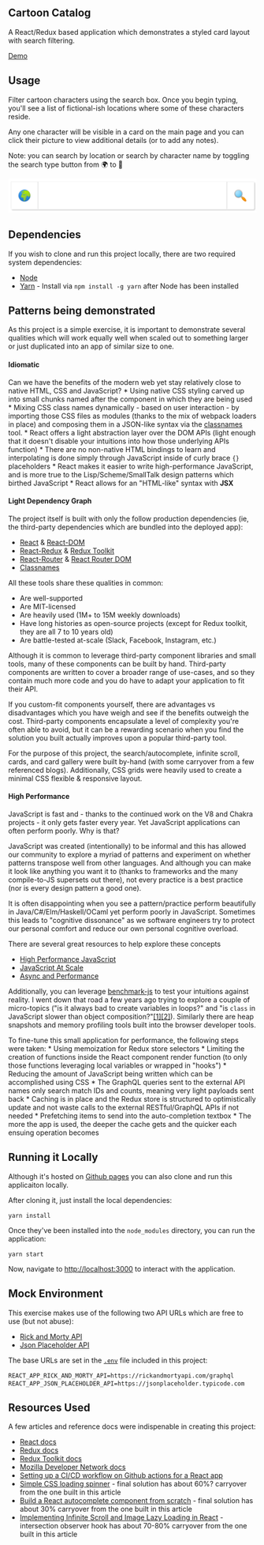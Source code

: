 ## Cartoon Catalog

A React/Redux based application which demonstrates a styled card layout with search filtering.

[Demo](https://arizonatribe.github.io/cartoon-catalog/)

## Usage

Filter cartoon characters using the search box. Once you begin typing, you'll see a list of fictional-ish locations where some of these characters reside.

Any one character will be visible in a card on the main page and you can click their picture to view additional details (or to add any notes).

Note: you can search by location or search by character name by toggling the search type button from 🌍 to 👤

![search box](media/search-box.png)

## Dependencies

If you wish to clone and run this project locally, there are two required system dependencies:

* [Node](https://nodejs.org/en/)
* [Yarn](https://yarnpkg.com) - Install via `npm install -g yarn` after Node has been installed

## Patterns being demonstrated

As this project is a simple exercise, it is important to demonstrate several qualities which will work equally well when scaled out to something larger or just duplicated into an app of similar size to one.

#### Idiomatic

Can we have the benefits of the modern web yet stay relatively close to native HTML, CSS and JavaScript?
    * Using native CSS styling carved up into small chunks named after the component in which they are being used
    * Mixing CSS class names dynamically - based on user interaction - by importing those CSS files as modules (thanks to the mix of webpack loaders in place) and composing them in a JSON-like syntax via the [classnames](https://www.npmjs.com/package/classnames) tool.
    * React offers a light abstraction layer over the DOM APIs (light enough that it doesn't disable your intuitions into how those underlying APIs function)
    * There are no non-native HTML bindings to learn and interpolating is done simply through JavaScript inside of curly brace `{}` placeholders
    * React makes it easier to write high-performance JavaScript, and is more true to the Lisp/Scheme/SmallTalk design patterns which birthed JavaScript
    * React allows for an "HTML-like" syntax with __JSX__

#### Light Dependency Graph

The project itself is built with only the follow production dependencies (ie, the third-party dependencies which are bundled into the deployed app):

* [React](https://www.npmsjs.com/package/react) & [React-DOM](https://www.npmsjs.com/package/react-dom)
* [React-Redux](https://www.npmsjs.com/package/react-redux) & [Redux Toolkit](https://www.npmsjs.com/package/@reduxjs/toolkit)
* [React-Router](https://www.npmsjs.com/package/react-router) & [React Router DOM](https://www.npmsjs.com/package/react-router-dom)
* [Classnames](https://www.npmsjs.com/package/classnames)

All these tools share these qualities in common:

* Are well-supported
* Are MIT-licensed
* Are heavily used (1M+ to 15M weekly downloads)
* Have long histories as open-source projects (except for Redux toolkit, they are all 7 to 10 years old)
* Are battle-tested at-scale (Slack, Facebook, Instagram, etc.)

Although it is common to leverage third-party component libraries and small tools, many of these components can be built by hand. Third-party components are written to cover a broader range of use-cases, and so they contain much more code and you do have to adapt your application to fit their API.

If you custom-fit components yourself, there are advantages vs disadvantages which you have weigh and see if the benefits outweigh the cost. Third-party components encapsulate a level of complexity you're often able to avoid, but it can be a rewarding scenario when you find the solution you built actually improves upon a popular third-party tool.

For the purpose of this project, the search/autocomplete, infinite scroll, cards, and card gallery were built by-hand (with some carryover from a few referenced blogs). Additionally, CSS grids were heavily used to create a minimal CSS flexible & responsive layout.

#### High Performance

JavaScript is fast and - thanks to the continued work on the V8 and Chakra projects - it only gets faster every year. Yet JavaScript applications can often perform poorly. Why is that?

JavaScript was created (intentionally) to be informal and this has allowed our community to explore a myriad of patterns and experiment on whether patterns transpose well from other languages. And although you can make it look like anything you want it to (thanks to frameworks and the many compile-to-JS supersets out there), not every practice is a best practice (nor is every design pattern a good one).

It is often disappointing when you see a pattern/practice perform beautifully in Java/C#/Elm/Haskell/OCaml yet perform poorly in JavaScript. Sometimes this leads to "cognitive dissonance" as we software engineers try to protect our personal comfort and reduce our own personal cognitive overload.

There are several great resources to help explore these concepts 

* [High Performance JavaScript](https://www.amazon.com/High-Performance-JavaScript-Application-Interfaces-ebook/dp/B0043D2F62)
* [JavaScript At Scale](https://www.amazon.com/JavaScript-at-Scale-Adam-Boduch/dp/1785282158)
* [Async and Performance](https://www.amazon.com/You-Dont-Know-JS-Performance/dp/1491904224)

Additionally, you can leverage [benchmark-js](https://www.npmsjs.com/package/benchmark-js) to test your intuitions against reality. I went down that road a few years ago trying to explore a couple of micro-topics ("is it always bad to create variables in loops?" and "is `class` in JavaScript slower than object composition?"[[1]](https://github.com/arizonatribe/vanillas/blob/master/benchmark/classMemoryTest.js)[[2]](https://github.com/arizonatribe/vanillas/blob/master/benchmark/tests/class.js)). Similarly there are heap snapshots and memory profiling tools built into the browser developer tools.

To fine-tune this small application for performance, the following steps were taken:
    * Using memoization for Redux store selectors
    * Limiting the creation of functions inside the React component render function (to only those functions leveraging local variables or wrapped in "hooks")
    * Reducing the amount of JavaScript being written which can be accomplished using CSS 
    * The GraphQL queries sent to the external API names only search match IDs and counts, meaning very light payloads sent back
    * Caching is in place and the Redux store is structured to optimistically update and not waste calls to the external RESTful/GraphQL APIs if not needed
    * Prefetching items to send into the auto-completion textbox
    * The more the app is used, the deeper the cache gets and the quicker each ensuing operation becomes

## Running it Locally

Although it's hosted on [Github pages](https://arizonatribe.github.io/cartoon-catalog) you can also clone and run this applicaiton locally.

After cloning it, just install the local dependencies:

```
yarn install
```

Once they've been installed into the `node_modules` directory, you can run the application:

```
yarn start
```

Now, navigate to [http://localhost:3000](http://localhost:3000) to interact with the application.

## Mock Environment

This exercise makes use of the following two API URLs which are free to use (but not abuse):

* [Rick and Morty API](https://rickandmortyapi.com/graphql)
* [Json Placeholder API](https://jsonplaceholder.typicode.com)

The base URLs are set in the [`.env`](.env) file included in this project:

```
REACT_APP_RICK_AND_MORTY_API=https://rickandmortyapi.com/graphql
REACT_APP_JSON_PLACEHOLDER_API=https://jsonplaceholder.typicode.com
```

## Resources Used

A few articles and reference docs were indispenable in creating this project:

* [React docs](https://reactjs.org/docs/getting-started.html)
* [Redux docs](https://react-redux.js.org/introduction/getting-started)
* [Redux Toolkit docs](https://redux-toolkit.js.org/introduction/getting-started)
* [Mozilla Developer Network docs](https://developer.mozilla.org/en-US/)
* [Setting up a CI/CD workflow on Github actions for a React app](https://dev.to/dyarleniber/setting-up-a-ci-cd-workflow-on-github-actions-for-a-react-app-with-github-pages-and-codecov-4hnp)
* [Simple CSS loading spinner](https://dev.to/dcodeyt/create-a-button-with-a-loading-spinner-in-html-css-1c0h) - final solution has about 60%? carryover from the one built in this article
* [Build a React autocomplete component from scratch](https://blog.logrocket.com/build-react-autocomplete-component/) - final solution has about 30% carryover from the one built in this article
* [Implementing Infinite Scroll and Image Lazy Loading in React](https://www.smashingmagazine.com/2020/03/infinite-scroll-lazy-image-loading-react/) - intersection observer hook has about 70-80% carryover from the one built in this article
